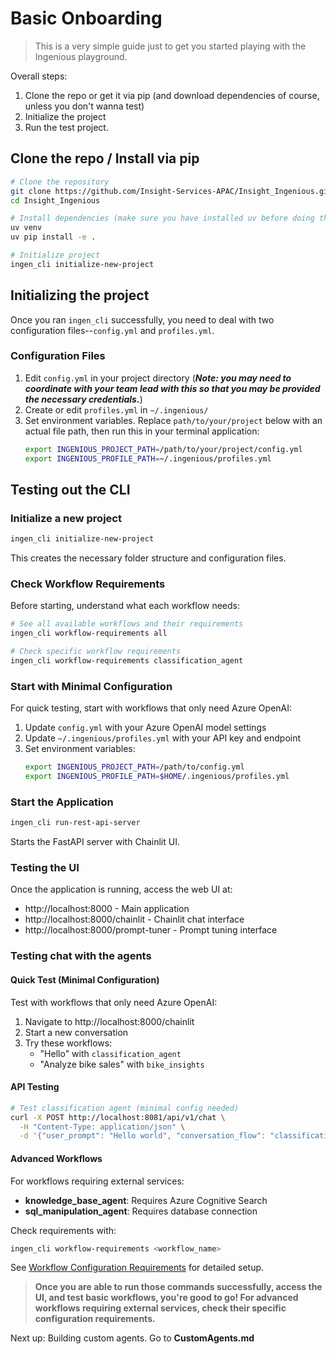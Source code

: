 # Basic Onboarding

> This is a very simple guide just to get you started playing with the Ingenious playground.

Overall steps:
1. Clone the repo or get it via pip (and download dependencies of course, unless you don't wanna test)
2. Initialize the project
3. Run the test project.


## Clone the repo / Install via pip

```bash
# Clone the repository
git clone https://github.com/Insight-Services-APAC/Insight_Ingenious.git
cd Insight_Ingenious

# Install dependencies (make sure you have installed uv before doing this)
uv venv
uv pip install -e .

# Initialize project
ingen_cli initialize-new-project
```
## Initializing the project
Once you ran `ingen_cli` successfully, you need to deal with two configuration files--`config.yml` and `profiles.yml`.

### Configuration Files
1. Edit `config.yml` in your project directory (**_Note: you may need to coordinate with your team lead with this so that you may be provided the necessary credentials._**)
2. Create or edit `profiles.yml` in `~/.ingenious/`
3. Set environment variables. Replace `path/to/your/project` below with an actual file path, then run this in your terminal application:
   ```bash
   export INGENIOUS_PROJECT_PATH=/path/to/your/project/config.yml
   export INGENIOUS_PROFILE_PATH=~/.ingenious/profiles.yml
   ```

## Testing out the CLI

### Initialize a new project

```bash
ingen_cli initialize-new-project
```

This creates the necessary folder structure and configuration files.

### Check Workflow Requirements

Before starting, understand what each workflow needs:

```bash
# See all available workflows and their requirements
ingen_cli workflow-requirements all

# Check specific workflow requirements
ingen_cli workflow-requirements classification_agent
```

### Start with Minimal Configuration

For quick testing, start with workflows that only need Azure OpenAI:

1. Update `config.yml` with your Azure OpenAI model settings
2. Update `~/.ingenious/profiles.yml` with your API key and endpoint
3. Set environment variables:
   ```bash
   export INGENIOUS_PROJECT_PATH=/path/to/config.yml
   export INGENIOUS_PROFILE_PATH=$HOME/.ingenious/profiles.yml
   ```

### Start the Application

```bash
ingen_cli run-rest-api-server
```

Starts the FastAPI server with Chainlit UI.

### Testing the UI

Once the application is running, access the web UI at:
- http://localhost:8000 - Main application
- http://localhost:8000/chainlit - Chainlit chat interface
- http://localhost:8000/prompt-tuner - Prompt tuning interface

### Testing chat with the agents

#### Quick Test (Minimal Configuration)
Test with workflows that only need Azure OpenAI:

1. Navigate to http://localhost:8000/chainlit
2. Start a new conversation
3. Try these workflows:
   - "Hello" with `classification_agent`
   - "Analyze bike sales" with `bike_insights`

#### API Testing
```bash
# Test classification agent (minimal config needed)
curl -X POST http://localhost:8081/api/v1/chat \
  -H "Content-Type: application/json" \
  -d '{"user_prompt": "Hello world", "conversation_flow": "classification_agent"}'
```

#### Advanced Workflows
For workflows requiring external services:

- **knowledge_base_agent**: Requires Azure Cognitive Search
- **sql_manipulation_agent**: Requires database connection

Check requirements with:
```bash
ingen_cli workflow-requirements <workflow_name>
```

See [Workflow Configuration Requirements](../workflows/README.md) for detailed setup.

> **Once you are able to run those commands successfully, access the UI, and test basic workflows, you're good to go! For advanced workflows requiring external services, check their specific configuration requirements.**

Next up: Building custom agents. Go to **CustomAgents.md**
